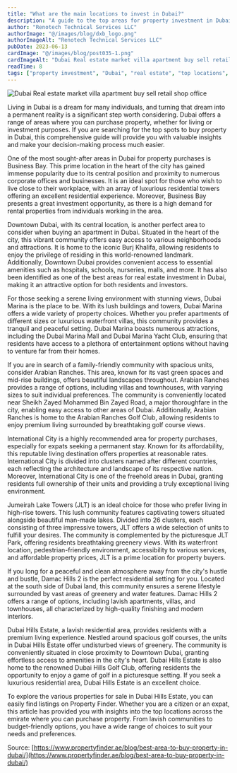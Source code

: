 ```yaml
---
title: "What are the main locations to invest in Dubai?"
description: "A guide to the top areas for property investment in Dubai, including Business Bay, Downtown, Marina, Arabian Ranches, and more."
author: "Renotech Technical Services LLC"
authorImage: "@/images/blog/dxb_logo.png"
authorImageAlt: "Renotech Technical Services LLC"
pubDate: 2023-06-13
cardImage: "@/images/blog/post035-1.png"
cardImageAlt: "Dubai Real estate market villa apartment buy sell retail shop office"
readTime: 8
tags: ["property investment", "Dubai", "real estate", "top locations", "market guide"]
---
```


![Dubai Real estate market villa apartment buy sell retail shop office](@/images/blog/post035-1.png "Dubai Real estate market villa apartment buy sell retail shop office")

Living in Dubai is a dream for many individuals, and turning that dream into a permanent reality is a significant step worth considering. Dubai offers a range of areas where you can purchase property, whether for living or investment purposes. If you are searching for the top spots to buy property in Dubai, this comprehensive guide will provide you with valuable insights and make your decision-making process much easier.

One of the most sought-after areas in Dubai for property purchases is Business Bay. This prime location in the heart of the city has gained immense popularity due to its central position and proximity to numerous corporate offices and businesses. It is an ideal spot for those who wish to live close to their workplace, with an array of luxurious residential towers offering an excellent residential experience. Moreover, Business Bay presents a great investment opportunity, as there is a high demand for rental properties from individuals working in the area.

Downtown Dubai, with its central location, is another perfect area to consider when buying an apartment in Dubai. Situated in the heart of the city, this vibrant community offers easy access to various neighborhoods and attractions. It is home to the iconic Burj Khalifa, allowing residents to enjoy the privilege of residing in this world-renowned landmark. Additionally, Downtown Dubai provides convenient access to essential amenities such as hospitals, schools, nurseries, malls, and more. It has also been identified as one of the best areas for real estate investment in Dubai, making it an attractive option for both residents and investors.

For those seeking a serene living environment with stunning views, Dubai Marina is the place to be. With its lush buildings and towers, Dubai Marina offers a wide variety of property choices. Whether you prefer apartments of different sizes or luxurious waterfront villas, this community provides a tranquil and peaceful setting. Dubai Marina boasts numerous attractions, including the Dubai Marina Mall and Dubai Marina Yacht Club, ensuring that residents have access to a plethora of entertainment options without having to venture far from their homes.

If you are in search of a family-friendly community with spacious units, consider Arabian Ranches. This area, known for its vast green spaces and mid-rise buildings, offers beautiful landscapes throughout. Arabian Ranches provides a range of options, including villas and townhouses, with varying sizes to suit individual preferences. The community is conveniently located near Sheikh Zayed Mohammed Bin Zayed Road, a major thoroughfare in the city, enabling easy access to other areas of Dubai. Additionally, Arabian Ranches is home to the Arabian Ranches Golf Club, allowing residents to enjoy premium living surrounded by breathtaking golf course views.

International City is a highly recommended area for property purchases, especially for expats seeking a permanent stay. Known for its affordability, this reputable living destination offers properties at reasonable rates. International City is divided into clusters named after different countries, each reflecting the architecture and landscape of its respective nation. Moreover, International City is one of the freehold areas in Dubai, granting residents full ownership of their units and providing a truly exceptional living environment.

Jumeirah Lake Towers (JLT) is an ideal choice for those who prefer living in high-rise towers. This lush community features captivating towers situated alongside beautiful man-made lakes. Divided into 26 clusters, each consisting of three impressive towers, JLT offers a wide selection of units to fulfill your desires. The community is complemented by the picturesque JLT Park, offering residents breathtaking greenery views. With its waterfront location, pedestrian-friendly environment, accessibility to various services, and affordable property prices, JLT is a prime location for property buyers.

If you long for a peaceful and clean atmosphere away from the city's hustle and bustle, Damac Hills 2 is the perfect residential setting for you. Located at the south side of Dubai land, this community ensures a serene lifestyle surrounded by vast areas of greenery and water features. Damac Hills 2 offers a range of options, including lavish apartments, villas, and townhouses, all characterized by high-quality finishing and modern interiors.

Dubai Hills Estate, a lavish residential area, provides residents with a premium living experience. Nestled around spacious golf courses, the units in Dubai Hills Estate offer undisturbed views of greenery. The community is conveniently situated in close proximity to Downtown Dubai, granting effortless access to amenities in the city's heart. Dubai Hills Estate is also home to the renowned Dubai Hills Golf Club, offering residents the opportunity to enjoy a game of golf in a picturesque setting. If you seek a luxurious residential area, Dubai Hills Estate is an excellent choice.

To explore the various properties for sale in Dubai Hills Estate, you can easily find listings on Property Finder. Whether you are a citizen or an expat, this article has provided you with insights into the top locations across the emirate where you can purchase property. From lavish communities to budget-friendly options, you have a wide range of choices to suit your needs and preferences.

  

Source:  [https://www.propertyfinder.ae/blog/best-area-to-buy-property-in-dubai/](https://www.propertyfinder.ae/blog/best-area-to-buy-property-in-dubai/)